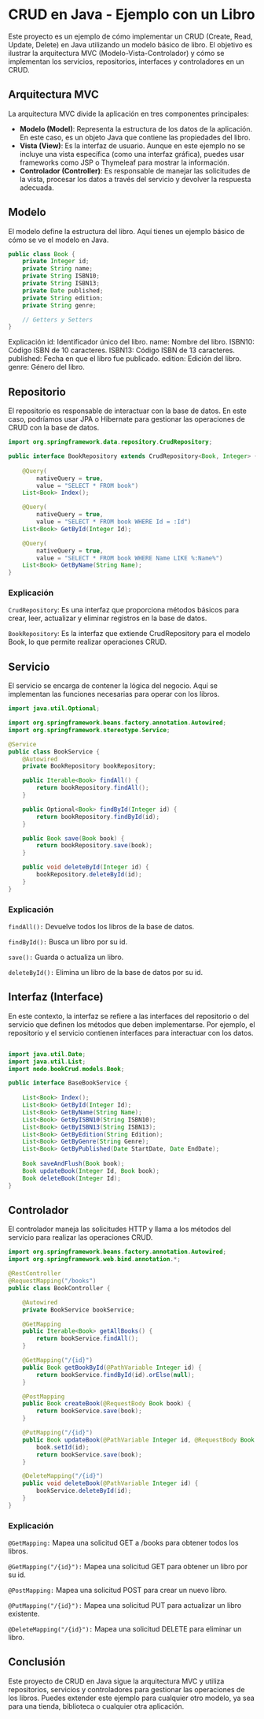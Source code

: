 # CRUD en Java - Ejemplo con un Libro

Este proyecto es un ejemplo de cómo implementar un CRUD (Create, Read, Update, Delete) en Java utilizando un modelo básico de libro. El objetivo es ilustrar la arquitectura MVC (Modelo-Vista-Controlador) y cómo se implementan los servicios, repositorios, interfaces y controladores en un CRUD.

## Arquitectura MVC

La arquitectura MVC divide la aplicación en tres componentes principales:

- **Modelo (Model)**: Representa la estructura de los datos de la aplicación. En este caso, es un objeto Java que contiene las propiedades del libro.
- **Vista (View)**: Es la interfaz de usuario. Aunque en este ejemplo no se incluye una vista específica (como una interfaz gráfica), puedes usar frameworks como JSP o Thymeleaf para mostrar la información.
- **Controlador (Controller)**: Es responsable de manejar las solicitudes de la vista, procesar los datos a través del servicio y devolver la respuesta adecuada.

## Modelo

El modelo define la estructura del libro. Aquí tienes un ejemplo básico de cómo se ve el modelo en Java.

```java
public class Book {
    private Integer id;
    private String name;
    private String ISBN10;
    private String ISBN13;
    private Date published;
    private String edition;
    private String genre;

    // Getters y Setters
}
``` 

Explicación
id: Identificador único del libro.
name: Nombre del libro.
ISBN10: Código ISBN de 10 caracteres.
ISBN13: Código ISBN de 13 caracteres.
published: Fecha en que el libro fue publicado.
edition: Edición del libro.
genre: Género del libro.
## Repositorio

El repositorio es responsable de interactuar con la base de datos. En este caso, podríamos usar JPA o Hibernate para gestionar las operaciones de CRUD con la base de datos.

```java
import org.springframework.data.repository.CrudRepository;

public interface BookRepository extends CrudRepository<Book, Integer> {
    
    @Query(
        nativeQuery = true,
        value = "SELECT * FROM book")
    List<Book> Index();

    @Query(
        nativeQuery = true,
        value = "SELECT * FROM book WHERE Id = :Id")
    List<Book> GetById(Integer Id);

    @Query(
        nativeQuery = true,
        value = "SELECT * FROM book WHERE Name LIKE %:Name%")
    List<Book> GetByName(String Name);
}
```

### Explicación

`CrudRepository`: Es una interfaz que proporciona métodos básicos para crear, leer, actualizar y eliminar registros en la base de datos.

`BookRepository`: Es la interfaz que extiende CrudRepository para el modelo Book, lo que permite realizar operaciones CRUD.

## Servicio
El servicio se encarga de contener la lógica del negocio. Aquí se implementan las funciones necesarias para operar con los libros.

```java
import java.util.Optional;

import org.springframework.beans.factory.annotation.Autowired;
import org.springframework.stereotype.Service;

@Service
public class BookService {
    @Autowired
    private BookRepository bookRepository;

    public Iterable<Book> findAll() {
        return bookRepository.findAll();
    }

    public Optional<Book> findById(Integer id) {
        return bookRepository.findById(id);
    }

    public Book save(Book book) {
        return bookRepository.save(book);
    }

    public void deleteById(Integer id) {
        bookRepository.deleteById(id);
    }
}
```

### Explicación

`findAll():` Devuelve todos los libros de la base de datos.

`findById():` Busca un libro por su id.

`save():` Guarda o actualiza un libro.

`deleteById():` Elimina un libro de la base de datos por su id.

## Interfaz (Interface)

En este contexto, la interfaz se refiere a las interfaces del repositorio o del servicio que definen los métodos que deben implementarse. Por ejemplo, el repositorio y el servicio contienen interfaces para interactuar con los datos.

```java

import java.util.Date;
import java.util.List;
import nodo.bookCrud.models.Book;

public interface BaseBookService {
    
    List<Book> Index();
    List<Book> GetById(Integer Id);
    List<Book> GetByName(String Name);
    List<Book> GetByISBN10(String ISBN10);
    List<Book> GetByISBN13(String ISBN13);
    List<Book> GetByEdition(String Edition);
    List<Book> GetByGenre(String Genre);
    List<Book> GetByPublished(Date StartDate, Date EndDate);
    
    Book saveAndFlush(Book book);
    Book updateBook(Integer Id, Book book);
    Book deleteBook(Integer Id);
}
```

## Controlador
El controlador maneja las solicitudes HTTP y llama a los métodos del servicio para realizar las operaciones CRUD.

```java
import org.springframework.beans.factory.annotation.Autowired;
import org.springframework.web.bind.annotation.*;

@RestController
@RequestMapping("/books")
public class BookController {

    @Autowired
    private BookService bookService;

    @GetMapping
    public Iterable<Book> getAllBooks() {
        return bookService.findAll();
    }

    @GetMapping("/{id}")
    public Book getBookById(@PathVariable Integer id) {
        return bookService.findById(id).orElse(null);
    }

    @PostMapping
    public Book createBook(@RequestBody Book book) {
        return bookService.save(book);
    }

    @PutMapping("/{id}")
    public Book updateBook(@PathVariable Integer id, @RequestBody Book book) {
        book.setId(id);
        return bookService.save(book);
    }

    @DeleteMapping("/{id}")
    public void deleteBook(@PathVariable Integer id) {
        bookService.deleteById(id);
    }
}
```


### Explicación

`@GetMapping:` Mapea una solicitud GET a /books para obtener todos los libros.

`@GetMapping("/{id}"):` Mapea una solicitud GET para obtener un libro por su id.

`@PostMapping:` Mapea una solicitud POST para crear un nuevo libro.

`@PutMapping("/{id}"):` Mapea una solicitud PUT para actualizar un libro existente.

`@DeleteMapping("/{id}"):` Mapea una solicitud DELETE para eliminar un libro.

## Conclusión

Este proyecto de CRUD en Java sigue la arquitectura MVC y utiliza repositorios, servicios y controladores para gestionar las operaciones de los libros. Puedes extender este ejemplo para cualquier otro modelo, ya sea para una tienda, biblioteca o cualquier otra aplicación.